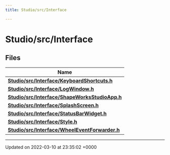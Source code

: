```yaml
---
title: Studio/src/Interface

---
```


# Studio/src/Interface



## Files

| Name           |
| -------------- |
| **[Studio/src/Interface/KeyboardShortcuts.h](../Files/KeyboardShortcuts_8h.md#file-keyboardshortcuts.h)**  |
| **[Studio/src/Interface/LogWindow.h](../Files/LogWindow_8h.md#file-logwindow.h)**  |
| **[Studio/src/Interface/ShapeWorksStudioApp.h](../Files/ShapeWorksStudioApp_8h.md#file-shapeworksstudioapp.h)**  |
| **[Studio/src/Interface/SplashScreen.h](../Files/SplashScreen_8h.md#file-splashscreen.h)**  |
| **[Studio/src/Interface/StatusBarWidget.h](../Files/StatusBarWidget_8h.md#file-statusbarwidget.h)**  |
| **[Studio/src/Interface/Style.h](../Files/Style_8h.md#file-style.h)**  |
| **[Studio/src/Interface/WheelEventForwarder.h](../Files/WheelEventForwarder_8h.md#file-wheeleventforwarder.h)**  |






-------------------------------

Updated on 2022-03-10 at 23:35:02 +0000
